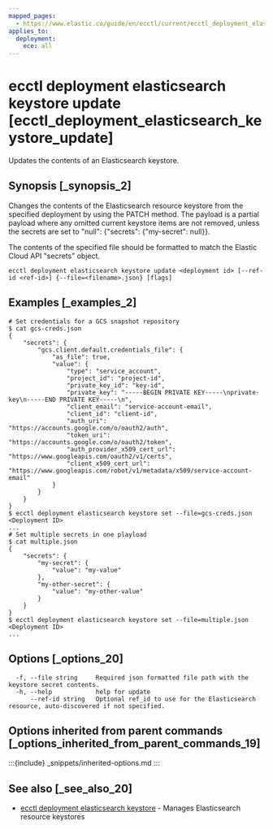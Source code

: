 ```yaml
---
mapped_pages:
  - https://www.elastic.co/guide/en/ecctl/current/ecctl_deployment_elasticsearch_keystore_update.html
applies_to:
  deployment:
    ece: all
---
```


# ecctl deployment elasticsearch keystore update [ecctl_deployment_elasticsearch_keystore_update]

Updates the contents of an Elasticsearch keystore.


## Synopsis [_synopsis_2]

Changes the contents of the Elasticsearch resource keystore from the specified deployment by using the PATCH method. The payload is a partial payload where any omitted current keystore items are not removed, unless the secrets are set to "null": {"secrets": {"my-secret": null}}.

The contents of the specified file should be formatted to match the Elastic Cloud API "secrets" object.

```
ecctl deployment elasticsearch keystore update <deployment id> [--ref-id <ref-id>] {--file=<filename>.json} [flags]
```


## Examples [_examples_2]

```
# Set credentials for a GCS snapshot repository
$ cat gcs-creds.json
{
    "secrets": {
        "gcs.client.default.credentials_file": {
            "as_file": true,
            "value": {
                "type": "service_account",
                "project_id": "project-id",
                "private_key_id": "key-id",
                "private_key": "-----BEGIN PRIVATE KEY-----\nprivate-key\n-----END PRIVATE KEY-----\n",
                "client_email": "service-account-email",
                "client_id": "client-id",
                "auth_uri": "https://accounts.google.com/o/oauth2/auth",
                "token_uri": "https://accounts.google.com/o/oauth2/token",
                "auth_provider_x509_cert_url": "https://www.googleapis.com/oauth2/v1/certs",
                "client_x509_cert_url": "https://www.googleapis.com/robot/v1/metadata/x509/service-account-email"
            }
        }
    }
}
$ ecctl deployment elasticsearch keystore set --file=gcs-creds.json <Deployment ID>
...
# Set multiple secrets in one playload
$ cat multiple.json
{
    "secrets": {
        "my-secret": {
            "value": "my-value"
        },
        "my-other-secret": {
            "value": "my-other-value"
        }
    }
}
$ ecctl deployment elasticsearch keystore set --file=multiple.json <Deployment ID>
...
```


## Options [_options_20]

```
  -f, --file string     Required json formatted file path with the keystore secret contents.
  -h, --help            help for update
      --ref-id string   Optional ref_id to use for the Elasticsearch resource, auto-discovered if not specified.
```


## Options inherited from parent commands [_options_inherited_from_parent_commands_19]

:::{include} _snippets/inherited-options.md
:::


## See also [_see_also_20]

* [ecctl deployment elasticsearch keystore](/reference/ecctl_deployment_elasticsearch_keystore.md)	 - Manages Elasticsearch resource keystores
